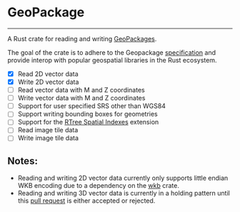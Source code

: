 # GeoPackage
_______

A Rust crate for reading and writing [GeoPackages](https://www.geopackage.org/).

The goal of the crate is to adhere to the Geopackage [specification](https://www.geopackage.org/spec130/index.html) and provide interop with popular geospatial libraries in the Rust ecosystem.


- [X] Read 2D vector data
- [X] Write 2D vector data
- [ ] Read vector data with M and Z coordinates
- [ ] Write vector data with M and Z coordinates
- [ ] Support for user specified SRS other than WGS84 
- [ ] Support writing bounding boxes for geometries
- [ ] Support for the [RTree Spatial Indexes](https://www.geopackage.org/spec130/#extension_rtree) extension
- [ ] Read image tile data 
- [ ] Write image tile data 

## Notes:
* Reading and writing 2D vector data currently only supports little endian WKB encoding due to a dependency on the [wkb](https://docs.rs/wkb/latest/wkb/) crate.
* Reading and writing 3D vector data is currently in a holding pattern until this [pull request](https://github.com/georust/geo/pull/797) is either accepted or rejected.